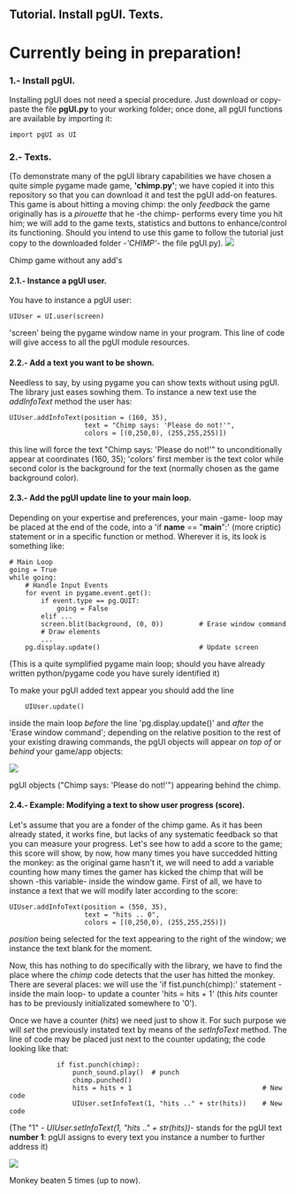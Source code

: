 
## Tutorial. Install pgUI. Texts.

# Currently being in preparation!

### 1.- Install pgUI.
Installing pgUI does not need a special procedure. Just download or copy-paste the file **pgUI.py** to your working folder; once done, all pgUI functions are available by importing it:

    import pgUI as UI

### 2.- Texts.
(To demonstrate many of the pgUI library capabilities we have chosen a quite simple pygame made game, **'chimp.py'**; we have copied it into this repository so that you can download it and test the pgUI add-on features. This game is about hitting a moving chimp: the only *feedback* the game originally has is a *pirouette* that he -the chimp- performs every time you hit him; we will add to the game texts, statistics and buttons to enhance/control its functioning. Should you intend to use this game to follow the tutorial just copy to the downloaded folder -*'CHIMP'*- the file pgUI.py).
![](https://user-images.githubusercontent.com/64075009/116851151-32581200-abf2-11eb-957d-5a0d5a2899e9.png)

Chimp game without any add's

#### 2.1.- Instance a pgUI user.
You have to instance a pgUI user:

    UIUser = UI.user(screen)                               
'screen' being the pygame window name in your program. This line of code will give access to all the pgUI module resources.

#### 2.2.- Add a text you want to be shown.
Needless to say, by using pygame you can show texts without using pgUI. The library just eases sowhing them.
To instance a new text use the *addInfoText* method the user has:

    UIUser.addInfoText(position = (160, 35),                
                       text = "Chimp says: 'Please do not!'",
                       colors = [(0,250,0), (255,255,255)])
this line will force the text "Chimp says: 'Please do not!'" to unconditionally appear at coordinates (160, 35); 'colors' first member is the text color while second color is the background for the text (normally chosen as the game background color).


#### 2.3.- Add the pgUI update line to your main loop.
Depending on your expertise and preferences, your main -game- loop may be placed at the end of the code, into a 'if __name__ == "__main__":' (more criptic) statement or in a specific function or method. Wherever it is, its look is something like:

    # Main Loop
    going = True
    while going:
        # Handle Input Events
        for event in pygame.event.get():
            if event.type == pg.QUIT:
                going = False
            elif ...
            screen.blit(background, (0, 0))         # Erase window command
            # Draw elements
            ...
        pg.display.update()                         # Update screen
       
(This is a quite symplified pygame main loop; should you have already written python/pygame code you have surely identified it)

To make your pgUI added text appear you should add the line

        UIUser.update()                                     
inside the main loop
 *before* the line 'pg.display.update()' and *after* the 'Erase window command'; depending on the relative position to the rest of your existing drawing commands, the pgUI objects will appear *on top of* or *behind* your game/app objects:
 
![](https://user-images.githubusercontent.com/64075009/116716248-cf8b2e80-a9d7-11eb-906e-8468f1847401.png)

pgUI objects ("Chimp says: 'Please do not!'") appearing behind the chimp.

#### 2.4.- Example: Modifying a text to show user progress (score).
Let's assume that you are a fonder of the chimp game. As it has been already stated, it works fine, but lacks of any systematic feedback so that you can measure your progress. Let's see how to add a score to the game; this score will show, by now, how many times you have succedded hitting the monkey: as the original game hasn't it, we will need to add a variable counting how many times the gamer has kicked the chimp that will be shown -this variable- inside the window game.
First of all, we have to instance a text that we will modify later according to the score:

    UIUser.addInfoText(position = (550, 35),                
                       text = "hits .. 0",
                       colors = [(0,250,0), (255,255,255)])
                       

*position* being selected for the text appearing to the right of the window; we instance the text blank for the moment.

Now, this has nothing to do specifically with the library, we have to find the place where the *chimp* code detects that the user has hitted the monkey. There are several places: we will use the 'if fist.punch(chimp):' statement -inside the main loop- to update a counter 'hits = hits + 1' (this *hits* counter has to be previously initializated somewhere to '0').

Once we have a counter (*hits*) we need just to show it. For such purpose we will *set* the previously instated text by means of the *setInfoText* method. The line of code may be placed just next to the counter updating; the code looking like that:

                if fist.punch(chimp):
                    punch_sound.play()  # punch
                    chimp.punched()
                    hits = hits + 1                                 # New code
                    UIUser.setInfoText(1, "hits .." + str(hits))    # New code
                    
(The "1" - *UIUser.setInfoText(1, "hits .." + str(hits))*- stands for the pgUI text **number 1**: pgUI assigns to every text you instance a number to further address it)                 

![](https://user-images.githubusercontent.com/64075009/116856164-f2e1f380-abfa-11eb-993a-bc0c2f94cd06.png)

Monkey beaten 5 times (up to now).

